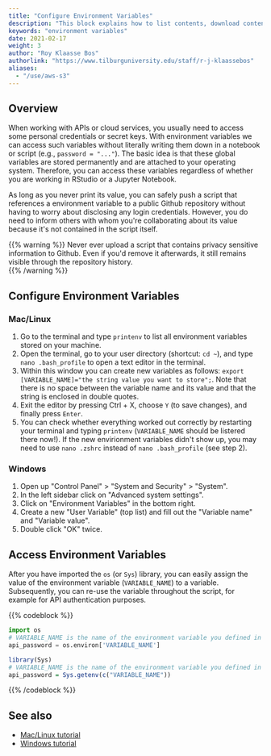 ```yaml
---
title: "Configure Environment Variables"
description: "This block explains how to list contents, download content from and upload content to a AWS S3 bucket."
keywords: "environment variables"
date: 2021-02-17
weight: 3
author: "Roy Klaasse Bos"
authorlink: "https://www.tilburguniversity.edu/staff/r-j-klaassebos"
aliases:
  - "/use/aws-s3"
---
```


## Overview <!-- Goal of the Building Block -->
When working with APIs or cloud services, you usually need to access some personal credentials or secret keys. With environment variables we can access such variables without literally writing them down in a notebook or script (e.g., `password = "..."`). The basic idea is that these global variables are stored permanently and are attached to your operating system. Therefore, you can access these variables regardless of whether you are working in RStudio or a Jupyter Notebook.

As long as you never print its value, you can safely push a script that references a environment variable to a public Github repository without having to worry about disclosing any login credentials. However, you do need to inform others with whom you're collaborating about its value because it's not contained in the script itself.

{{% warning %}}
Never ever upload a script that contains privacy sensitive information to Github. Even if you'd remove it afterwards, it still remains visible through the repository history.  
{{% /warning %}}


## Configure Environment Variables

### Mac/Linux
1. Go to the terminal and type `printenv` to list all environment variables stored on your machine. 
2. Open the terminal, go to your user directory (shortcut: `cd ~`), and type `nano .bash_profile` to open a text editor in the terminal. 
3. Within this window you can create new variables as follows: `export [VARIABLE_NAME]="the string value you want to store";`. Note that there is no space between the variable name and its value and that the string is enclosed in double quotes. 
4. Exit the editor by pressing Ctrl + X, choose `Y` (to save changes), and finally press `Enter`. 
5. You can check whether everything worked out correctly by restarting your terminal and typing `printenv` (`VARIABLE_NAME` should be listered there now!). If the new envirionment variables didn't show up, you may need to use `nano .zshrc` instead of `nano .bash_profile` (see step 2).

### Windows
1. Open up "Control Panel" > "System and Security" > "System".
2. In the left sidebar click on "Advanced system settings".
3. Click on "Environment Variables" in the bottom right.
4. Create a new "User Variable" (top list) and fill out the "Variable name" and "Variable value".
5. Double click "OK" twice.


## Access Environment Variables
After you have imported the `os` (or `Sys`) library, you can easily assign the value of the environment variable (`VARIABLE_NAME`) to a variable. Subsequently, you can re-use the variable throughout the script, for example for API authentication purposes.

{{% codeblock %}}

```python
import os
# VARIABLE_NAME is the name of the environment variable you defined in the terminal 
api_password = os.environ['VARIABLE_NAME']   
```

```R
library(Sys)
# VARIABLE_NAME is the name of the environment variable you defined in the terminal 
api_password = Sys.getenv(c("VARIABLE_NAME"))
```


{{% /codeblock %}}



## See also

- [Mac/Linux tutorial](https://www.youtube.com/watch?v=5iWhQWVXosU)
- [Windows tutorial](https://www.youtube.com/watch?v=IolxqkL7cD8)

